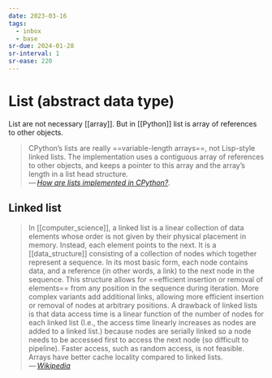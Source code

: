 ```yaml
---
date: 2023-03-16
tags:
  - inbox
  - base
sr-due: 2024-01-28
sr-interval: 1
sr-ease: 220
---
```


# List (abstract data type)

List are not necessary [[array]]. But in [[Python]] list is array of references
to other objects.

> CPython’s lists are really ==variable-length arrays==, not Lisp-style linked
> lists. The implementation uses a contiguous array of references to other
> objects, and keeps a pointer to this array and the array’s length in a list
> head structure.\
> — <cite>[How are lists implemented in CPython?](https://docs.python.org/3/faq/design.html#how-are-lists-implemented-in-cpython).</cite>

## Linked list

> In [[computer_science]], a linked list is a linear collection of data elements
> whose order is not given by their physical placement in memory. Instead, each
> element points to the next. It is a [[data_structure]] consisting of a
> collection of nodes which together represent a sequence. In its most basic
> form, each node contains data, and a reference (in other words, a link) to the
> next node in the sequence. This structure allows for ==efficient insertion or
> removal of elements== from any position in the sequence during iteration. More
> complex variants add additional links, allowing more efficient insertion or
> removal of nodes at arbitrary positions. A drawback of linked lists is that
> data access time is a linear function of the number of nodes for each linked
> list (I.e., the access time linearly increases as nodes are added to a linked
> list.) because nodes are serially linked so a node needs to be accessed first
> to access the next node (so difficult to pipeline). Faster access, such as
> random access, is not feasible. Arrays have better cache locality compared to
> linked lists.\
> — <cite>[Wikipedia](https://en.wikipedia.org/wiki/Linked_list)</cite>
